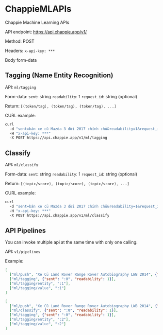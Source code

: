 # ChappieMLAPIs
Chappie Machine Learning APIs

API endpoint: https://api.chappie.app/v1/

Method: POST

Headers: 
  `x-api-key: ***`

Body form-data

## Tagging (Name Entity Recognition)

API: `ml/tagging`

Form-data:
  `sent`: string
  `readability`: 1
  `request_id`: string (optional)

Return:
 `[(token/tag), (token/tag), (token/tag), ...]`
  
CURL example:

```bash
curl 
  -d "sent=bán xe cũ Mazda 3 đời 2017 chính chủ&readability=1&request_id=12345" 
  -H "x-api-key: ***" 
  -X POST https://api.chappie.app/v1/ml/tagging
```
  
## Classify

API: `ml/classify`

Form-data:
  `sent`: string
  `readability`: 1
  `request_id`: string (optional)
  
Return:
 `[(topic/score), (topic/score), (topic/score), ...]`
  
CURL example:

```bash
curl 
  -d "sent=bán xe cũ Mazda 3 đời 2017 chính chủ&readability=1&request_id=12345" 
  -H "x-api-key: ***" 
  -X POST https://api.chappie.app/v1/ml/classify
```
  
## API Pipelines
You can invoke multiple api at the same time with only one calling.

API: `v1/pipelines`

Example: 

```json
[
  ["ml/push", "Xe Cũ Land Rover Range Rover Autobiography LWB 2014", {"exclude": 1}],
  ["ml/tagging", {"sent": ":0", "readability": 1}],
  ["ml/tagging/entity", ":1"],
  ["ml/tagging/value", ":1"]	
]
```


```json
[
  ["ml/push", "Xe Cũ Land Rover Range Rover Autobiography LWB 2014", {"exclude": 1}],
  ["ml/classify", {"sent": ":0", "readability": 1}],
  ["ml/tagging", {"sent": ":0", "readability": 1}],
  ["ml/tagging/entity", ":2"],
  ["ml/tagging/value", ":2"]	
]
```

  

